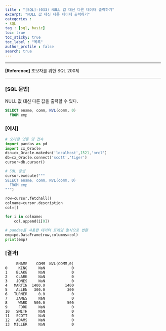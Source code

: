 ```yaml
---
title : "[SQL]-(033) NULL 값 대신 다른 데이터 출력하기"
excerpt: "NULL 값 대신 다른 데이터 출력하기"
categories :
- SQL
tag : [sql, basic]
toc: true
toc_sticky: true
toc_label : "목록"
author_profile : false
search: true
---
```


---
**[Reference]** 초보자를 위한 SQL 200제

---
### [SQL 문법]
NULL 값 대신 다른 값을 출력할 수 있다.

```sql
SELECT ename, comm, NVL(comm, 0)
  FROM emp
```
### [예시]
```python
# 오라클 연동 및 접속
import pandas as pd
import cx_Oracle
dsn=cx_Oracle.makedsn('localhost',1521,'orcl')
db=cx_Oracle.connect('scott','tiger')
cursor=db.cursor()

# SQL 문법
cursor.execute("""
SELECT ename, comm, NVL(comm, 0)
  FROM emp
""")

row=cursor.fetchall()
colname=cursor.description
col=[]

for i in colname:
    col.append(i[0])

# pandas를 사용한 데이터 프레임 형식으로 변환
emp=pd.DataFrame(row,columns=col)
print(emp)
```
### [결과]
         ENAME    COMM  NVL(COMM,0)
    0     KING     NaN            0
    1    BLAKE     NaN            0
    2    CLARK     NaN            0
    3    JONES     NaN            0
    4   MARTIN  1400.0         1400
    5    ALLEN   300.0          300
    6   TURNER     0.0            0
    7    JAMES     NaN            0
    8     WARD   500.0          500
    9     FORD     NaN            0
    10   SMITH     NaN            0
    11   SCOTT     NaN            0
    12   ADAMS     NaN            0
    13  MILLER     NaN            0
    

